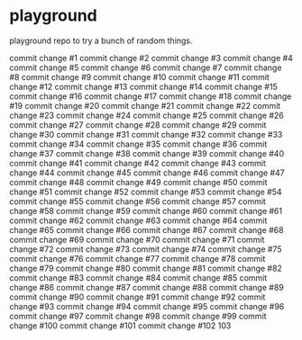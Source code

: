 # playground
playground repo to try a bunch of random things.

commit change #1
commit change #2
commit change #3
commit change #4
commit change #5
commit change #6
commit change #7
commit change #8
commit change #9
commit change #10
commit change #11
commit change #12
commit change #13
commit change #14
commit change #15
commit change #16
commit change #17
commit change #18
commit change #19
commit change #20
commit change #21
commit change #22
commit change #23
commit change #24
commit change #25
commit change #26
commit change #27
commit change #28
commit change #29
commit change #30
commit change #31
commit change #32
commit change #33
commit change #34
commit change #35
commit change #36
commit change #37
commit change #38
commit change #39
commit change #40
commit change #41
commit change #42
commit change #43
commit change #44
commit change #45
commit change #46
commit change #47
commit change #48
commit change #49
commit change #50
commit change #51
commit change #52
commit change #53
commit change #54
commit change #55
commit change #56
commit change #57
commit change #58
commit change #59
commit change #60
commit change #61
commit change #62
commit change #63
commit change #64
commit change #65
commit change #66
commit change #67
commit change #68
commit change #69
commit change #70
commit change #71
commit change #72
commit change #73
commit change #74
commit change #75
commit change #76
commit change #77
commit change #78
commit change #79
commit change #80
commit change #81
commit change #82
commit change #83
commit change #84
commit change #85
commit change #86
commit change #87
commit change #88
commit change #89
commit change #90
commit change #91
commit change #92
commit change #93
commit change #94
commit change #95
commit change #96
commit change #97
commit change #98
commit change #99
commit change #100
commit change #101
commit change #102
103